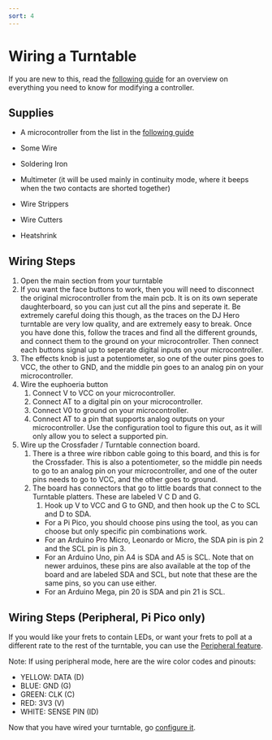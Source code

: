 ```yaml
---
sort: 4
---
```

# Wiring a Turntable
If you are new to this, read the [following guide](https://santroller.tangentmc.net/wiring_guides/general.html) for an overview on everything you need to know for modifying a controller.

## Supplies
* A microcontroller from the list in the [following guide](https://santroller.tangentmc.net/wiring_guides/general.html)

* Some Wire
* Soldering Iron
* Multimeter (it will be used mainly in continuity mode, where it beeps when the two contacts are shorted together)
* Wire Strippers
* Wire Cutters
* Heatshrink

## Wiring Steps
1. Open the main section from your turntable
2. If you want the face buttons to work, then you will need to disconnect the original microcontroller from the main pcb. It is on its own seperate daughterboard, so you can just cut all the pins and seperate it. Be extremely careful doing this though, as the traces on the DJ Hero turntable are very low quality, and are extremely easy to break. Once you have done this, follow the traces and find all the different grounds, and connect them to the ground on your microcontroller. Then connect each buttons signal up to seperate digital inputs on your microcontroller.
3. The effects knob is just a potentiometer, so one of the outer pins goes to VCC, the other to GND, and the middle pin goes to an analog pin on your microcontroller.
4. Wire the euphoeria button
    1. Connect V to VCC on your microcontroller.
    2. Connect AT to a digital pin on your microcontroller.
    3. Connect V0 to ground on your microcontroller.
    4. Connect AT to a pin that supports analog outputs on your microcontroller. Use the configuration tool to figure this out, as it will only allow you to select a supported pin.
5. Wire up the Crossfader / Turntable connection board. 
    1. There is a three wire ribbon cable going to this board, and this is for the Crossfader. This is also a potentiometer, so the middle pin needs to go to an analog pin on your microcontroller, and one of the outer pins needs to go to VCC, and the other goes to ground.
    2. The board has connectors that go to little boards that connect to the Turntable platters. These are labeled V C D and G. 
        1. Hook up V to VCC and G to GND, and then hook up the C to SCL and D to SDA.
        * For a Pi Pico, you should choose pins using the tool, as you can choose but only specific pin combinations work.
        * For an Arduino Pro Micro, Leonardo or Micro, the SDA pin is pin 2 and the SCL pin is pin 3.
        * For an Arduino Uno, pin A4 is SDA and A5 is SCL. Note that on newer arduinos, these pins are also available at the top of the board and are labeled SDA and SCL, but note that these are the same pins, so you can use either.
        * For an Arduino Mega, pin 20 is SDA and pin 21 is SCL.

## Wiring Steps (Peripheral, Pi Pico only)
If you would like your frets to contain LEDs, or want your frets to poll at a different rate to the rest of the turntable, you can use the [Peripheral feature](https://santroller.tangentmc.net/wiring_guides/peripheral.html).

Note: If using peripheral mode, here are the wire color codes and pinouts:

* YELLOW: DATA (D)
* BLUE: GND (G)
* GREEN: CLK (C)
* RED: 3V3 (V)
* WHITE: SENSE PIN (ID)

Now that you have wired your turntable, go [configure it](https://santroller.tangentmc.net/tool/using.html).
